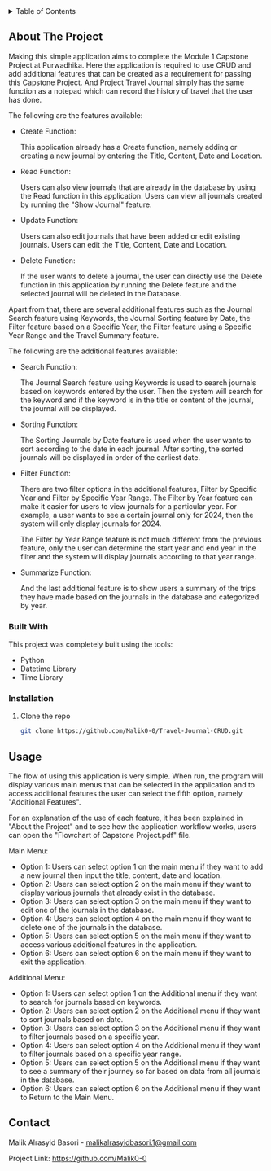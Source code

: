 
<details>
  <summary>Table of Contents</summary>
  <ol>
    <li>
      <a href="#about-the-project">About The Project</a>
      <ul>
        <li><a href="#built-with">Built With</a></li>
      </ul>
    </li>
    <li>
      <ul>
        <li><a href="#installation">Installation</a></li>
      </ul>
    </li>
    <li><a href="#contact">Contact</a></li>
  </ol>
</details>

<!-- ABOUT THE PROJECT -->

## About The Project

Making this simple application aims to complete the Module 1 Capstone Project at Purwadhika. Here the application is required to use CRUD and add additional features that can be created as a requirement for passing this Capstone Project. And Project Travel Journal simply has the same function as a notepad which can record the history of travel that the user has done.

The following are the features available:

* Create Function:

  This application already has a Create function, namely adding or creating a new journal by entering the Title, Content, Date and Location.
* Read Function:

  Users can also view journals that are already in the database by using the Read function in this application. Users can view all journals created by running the "Show Journal" feature.
* Update Function:

  Users can also edit journals that have been added or edit existing journals. Users can edit the Title, Content, Date and Location.
* Delete Function:

  If the user wants to delete a journal, the user can directly use the Delete function in this application by running the Delete feature and the selected journal will be deleted in the Database.

Apart from that, there are several additional features such as the Journal Search feature using Keywords, the Journal Sorting feature by Date, the Filter feature based on a Specific Year, the Filter feature using a Specific Year Range and the Travel Summary feature.

The following are the additional features available:

* Search Function:

  The Journal Search feature using Keywords is used to search journals based on keywords entered by the user. Then the system will search for the keyword and if the keyword is in the title or content of the journal, the journal will be displayed.
* Sorting Function:

  The Sorting Journals by Date feature is used when the user wants to sort according to the date in each journal. After sorting, the sorted journals will be displayed in order of the earliest date.
* Filter Function:

  There are two filter options in the additional features, Filter by Specific Year and Filter by Specific Year Range. The Filter by Year feature can make it easier for users to view journals for a particular year. For example, a user wants to see a certain journal only for 2024, then the system will only display journals for 2024.

  The Filter by Year Range feature is not much different from the previous feature, only the user can determine the start year and end year in the filter and the system will display journals according to that year range.
* Summarize Function:

  And the last additional feature is to show users a summary of the trips they have made based on the journals in the database and categorized by year.

### Built With

This project was completely built using the tools:

* Python
* Datetime Library
* Time Library

### Installation

1. Clone the repo
   ```sh
   git clone https://github.com/Malik0-0/Travel-Journal-CRUD.git
   ```

<!-- USAGE EXAMPLES -->

## Usage

The flow of using this application is very simple. When run, the program will display various main menus that can be selected in the application and to access additional features the user can select the fifth option, namely "Additional Features".

For an explanation of the use of each feature, it has been explained in "About the Project" and to see how the application workflow works, users can open the "Flowchart of Capstone Project.pdf" file.

Main Menu:

* Option 1:
  Users can select option 1 on the main menu if they want to add a new journal then input the title, content, date and location.
* Option 2:
  Users can select option 2 on the main menu if they want to display various journals that already exist in the database.
* Option 3:
  Users can select option 3 on the main menu if they want to edit one of the journals in the database.
* Option 4:
  Users can select option 4 on the main menu if they want to delete one of the journals in the database.
* Option 5:
  Users can select option 5 on the main menu if they want to access various additional features in the application.
* Option 6:
  Users can select option 6 on the main menu if they want to exit the application.

Additional Menu:

* Option 1:
  Users can select option 1 on the Additional menu if they want to search for journals based on keywords.
* Option 2:
  Users can select option 2 on the Additional menu if they want to sort journals based on date.
* Option 3:
  Users can select option 3 on the Additional menu if they want to filter journals based on a specific year.
* Option 4:
  Users can select option 4 on the Additional menu if they want to filter journals based on a specific year range.
* Option 5:
  Users can select option 5 on the Additional menu if they want to see a summary of their journey so far based on data from all journals in the database.
* Option 6:
  Users can select option 6 on the Additional menu if they want to Return to the Main Menu.

<!-- CONTACT -->

## Contact

Malik Alrasyid Basori - malikalrasyidbasori.1@gmail.com

Project Link: https://github.com/Malik0-0
